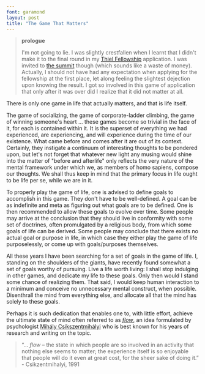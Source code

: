 ```yaml
---
font: garamond
layout: post
title: "The Game That Matters"
---
```

><p class="text-center"><b>prologue</b></p>
>I'm not going to lie. I was slightly crestfallen when I learnt that I didn't make it to the final round in my <a target="_blank" href="http://en.wikipedia.org/wiki/Thiel_Fellowship">Thiel Fellowship</a> application. I was invited to <a target="_blank" href="http://summit.thielfellowship.org/">the summit</a> though (which sounds like a waste of money). Actually, I should not have had any expectation when applying for the fellowship at the first place, let along feeling the slightest dejection upon knowing the result. I got so involved in this game of application that only after it was over did I realize that it did not matter at all.

There is only one game in life that actually matters, and that is life itself.

The game of socializing, the game of corporate-ladder climbing, the game of winning someone's heart ... these games become so trivial in the face of it, for each is contained within it. It is the superset of everything we had experienced, are experiencing, and will experience during the time of our existence. What came before and comes after it are out of its context. Certainly, they instigate a continuum of interesting thoughts to be pondered upon, but let's not forget that whatever new light any musing would shine into the matter of "before and afterlife" only reflects the very nature of the mental framework under which we, as members of homo sapiens, compose our thoughts. We shall thus keep in mind that the primary focus in life ought to be life per se, while we are in it.

To properly play the game of life, one is advised to define goals to accomplish in this game. They don't have to be well-defined. A goal can be as indefinite and meta as figuring out what goals are to be defined. One is then recommended to allow these goals to evolve over time. Some people may arrive at the conclusion that they should live in conformity with some set of doctrines, often promulgated by a religious body, from which some goals of life can be derived. Some people may conclude that there exists no actual goal or purpose in life, in which case they either play the game of life purposelessly, or come up with goals/purposes themselves.

All these years I have been searching for a set of goals in the game of life. I, standing on the shoulders of the giants, have recently found somewhat a set of goals worthy of pursuing. Live a life worth living: I shall stop indulging in other games, and dedicate my life to these goals. Only then would I stand some chance of realizing them. That said, I would keep human interaction to a minimum and conceive no unnecessary mental construct, when possible. Disenthrall the mind from everything else, and allocate all that the mind has solely to these goals.

Perhaps it is such dedication that enables one to, with little effort, achieve the ultimate state of mind often referred to as <a target="_blank" href="http://en.wikipedia.org/wiki/Flow_%28psychology%29"><i>flow</i></a>, an idea formulated by psychologist <a target="_blank" href="http://en.wikipedia.org/wiki/Mihaly_Csikszentmihalyi">Mihály Csíkszentmihályi</a> who is best known for his years of research and writing on the topic.

<blockquote>

<p>“… <i>flow</i> – the state in which people are so involved in an activity that nothing else seems to matter; the experience itself is so enjoyable that people will do it even at great cost, for the sheer sake of doing it.” - Csikzentmihalyi, 1991</p>

</blockquote>
